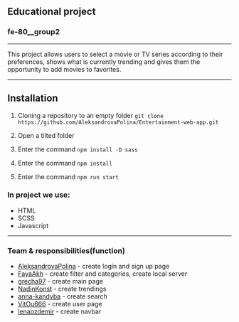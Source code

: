 ## Educational project
### fe-80__group2
***
This project allows users to select a movie or TV series according to their preferences, shows what is currently trending and gives them the opportunity to add movies to favorites.
***

## Installation
1. Cloning a repository to an empty folder ```git clone https://github.com/AleksandrovaPolina/Entertainment-web-app.git```

2. Open a tilted folder

3. Enter the command ```npm install -D sass```

4. Enter the command ```npm install```

5. Enter the command ```npm run start```



### In project we use:
* HTML
* SCSS
* Javascript

***
### Team & responsibilities(function)
* [AleksandrovaPolina](https://github.com/AleksandrovaPolina) - create login and sign up page
* [FayaAkh](https://github.com/FayaAkh) - create filter and categories, create local server
* [grecha97](https://github.com/grecha97) - create main page
* [NadinKonst](https://github.com/NadinKonst) - create trendings
* [anna-kandyba](https://github.com/anna-kandyba) - create search
* [VitOu666](https://github.com/VitOu666) - create user page
* [lenaozdemir](https://github.com/lenaozdemir) - create navbar




